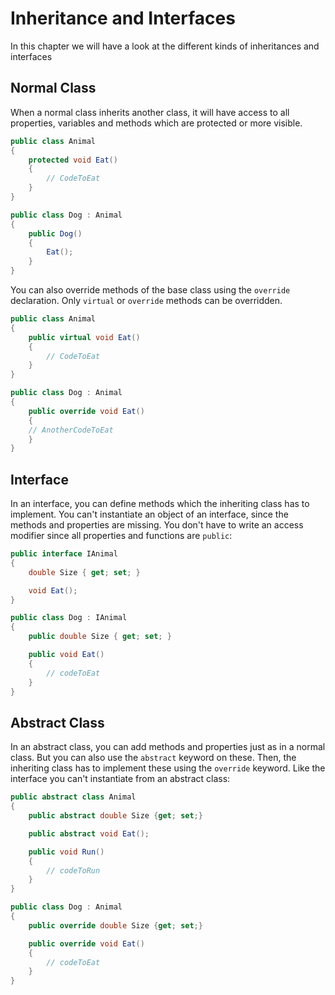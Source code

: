 # Inheritance and Interfaces

In this chapter we will have a look at the different kinds of inheritances and interfaces

## Normal Class

When a normal class inherits another class, it will have access to all properties, variables and methods which are protected or more visible.

```csharp
public class Animal
{
    protected void Eat()
    {
        // CodeToEat
    }
}

public class Dog : Animal
{
    public Dog()
    {
        Eat();
    }
}
```

You can also override methods of the base class using the `override` declaration. Only `virtual` or `override` methods can be overridden.

```csharp
public class Animal
{
    public virtual void Eat()
    {
        // CodeToEat
    }
}

public class Dog : Animal
{
    public override void Eat()
    {
	// AnotherCodeToEat
    }
}
```

## Interface

In an interface, you can define methods which the inheriting class has to implement. You can't instantiate an object of an interface, since the methods and properties are missing. You don't have to write an access modifier since all properties and functions are `public`:

```csharp
public interface IAnimal
{
    double Size { get; set; }

    void Eat();
}

public class Dog : IAnimal
{
    public double Size { get; set; }

    public void Eat()
    {
        // codeToEat
    }
}
```

## Abstract Class

In an abstract class, you can add methods and properties just as in a normal class. But you can also use the `abstract` keyword on these. Then, the inheriting class has to implement these using the `override` keyword. Like the interface you can't instantiate from an abstract class:

```csharp
public abstract class Animal
{
    public abstract double Size {get; set;}

    public abstract void Eat();

    public void Run()
    {
        // codeToRun
    }
}

public class Dog : Animal
{
    public override double Size {get; set;}

    public override void Eat()
    {
        // codeToEat
    }
}
```
